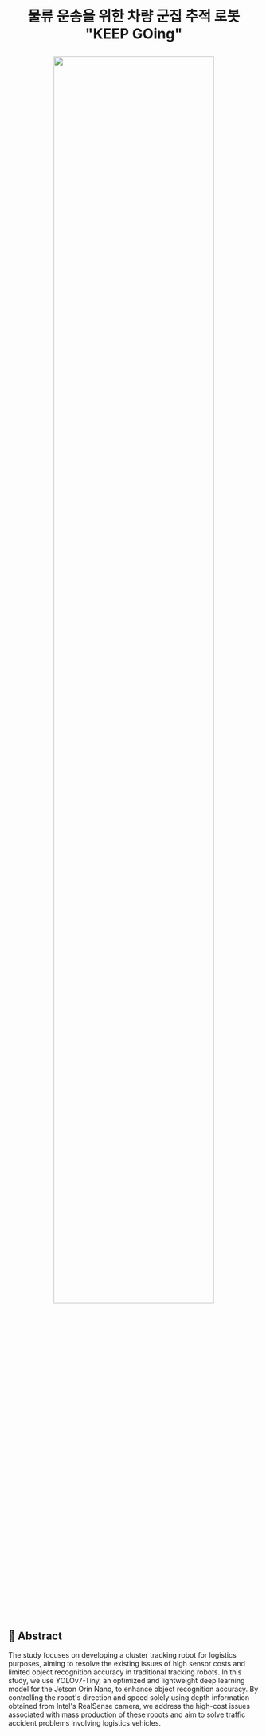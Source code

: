 # <p align="center">물류 운송을 위한 차량 군집 추적 로봇 <br/> "KEEP GOing"</p>
<p align="center"><img src="https://github.com/Skymind24/2024_1_capstone/assets/114856550/779d3a02-ed97-4654-a373-1bf61b0b33a6" width="80%" height="80%"></p>

## :pushpin: Abstract
The study focuses on developing a cluster tracking robot for logistics purposes, aiming to resolve the existing issues of high sensor costs and limited object recognition accuracy in traditional tracking robots. In this study, we use YOLOv7-Tiny, an optimized and lightweight deep learning model for the Jetson Orin Nano, to enhance object recognition accuracy. By controlling the robot's direction and speed solely using depth information obtained from Intel's RealSense camera, we address the high-cost issues associated with mass production of these robots and aim to solve traffic accident problems involving logistics vehicles.
